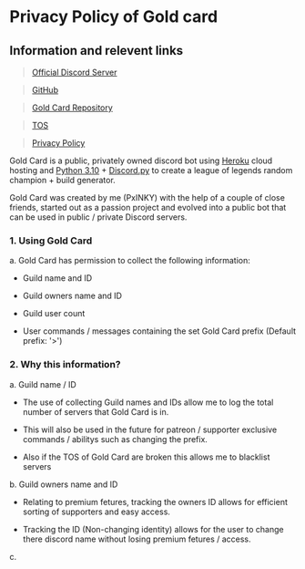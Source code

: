# Privacy Policy of Gold card
## Information and relevent links
> [Official Discord Server](https://discord.gg/jFY3pPtm2u)

> [GitHub](https://github.com/PxINKY)

> [Gold Card Repository](https://github.com/PxINKY/GoldCard)

> [TOS](https://github.com/PxINKY/GoldCard/blob/main/Terms%20Of%20Service.md)

> [Privacy Policy](https://github.com/PxINKY/GoldCard/blob/main/Privacy%20Policy.md)

Gold Card is a public, privately owned discord bot using [Heroku](https://www.heroku.com/) cloud hosting and [Python 3.10](https://www.python.org/) + [Discord.py](https://discordpy.readthedocs.io/en/stable/) to create a league of legends random champion + build generator.

Gold Card was created by me (PxINKY) with the help of a couple of close friends, started out as a passion project and evolved into a public bot that can be used in public / private Discord servers.


### 1. Using Gold Card
a. Gold Card has permission to collect the following information:

* Guild name and ID

* Guild owners name and ID

* Guild user count

* User commands / messages containing the set Gold Card prefix (Default prefix: '>')

### 2. Why this information?
a. Guild name / ID

* The use of collecting Guild names and IDs allow me to log the total number of servers that Gold Card is in.

* This will also be used in the future for patreon / supporter exclusive commands / abilitys such as changing the prefix.

* Also if the TOS of Gold Card are broken this allows me to blacklist servers

b. Guild owners name and ID

* Relating to premium fetures, tracking the owners ID allows for efficient sorting of supporters and easy access.

* Tracking the ID (Non-changing identity) allows for the user to change there discord name without losing premium fetures / access.

c. 


